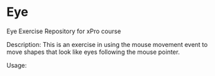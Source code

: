 # Eye
Eye Exercise Repository for xPro course

Description: This is an exercise in using the mouse movement event to move shapes that look like eyes following the mouse pointer.

Usage: 
